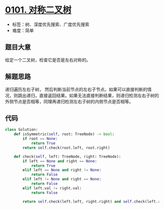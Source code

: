 # [0101. 对称二叉树](https://leetcode-cn.com/problems/symmetric-tree/)

- 标签：树、深度优先搜索、广度优先搜索
- 难度：简单

## 题目大意

给定一个二叉树，检查它是否是左右对称的。

## 解题思路

递归遍历左右子树， 然后判断当前节点的左右子节点。如果可以直接判断的情况，则跳出递归，直接返回结果。如果无法直接判断结果，则递归检测左右子树的外侧节点是否相等，同理再递归检测左右子树的内侧节点是否相等。

## 代码

```Python
class Solution:
    def isSymmetric(self, root: TreeNode) -> bool:
        if root == None:
            return True
        return self.check(root.left, root.right)

    def check(self, left: TreeNode, right: TreeNode):
        if left == None and right == None:
            return True
        elif left == None and right != None:
            return False
        elif left != None and right == None:
            return False
        elif left.val != right.val:
            return False

        return self.check(left.left, right.right) and self.check(left.right, right.left)
```

